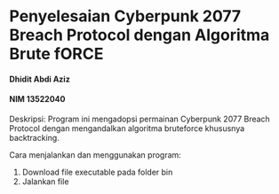 # Penyelesaian Cyberpunk 2077 Breach Protocol dengan Algoritma Brute fORCE
#### Dhidit Abdi Aziz
#### NIM 13522040
Deskripsi:
Program ini mengadopsi permainan Cyberpunk 2077 Breach Protocol dengan mengandalkan algoritma bruteforce khususnya backtracking.

Cara menjalankan dan menggunakan program:
1. Download file executable pada folder bin
2. Jalankan file
